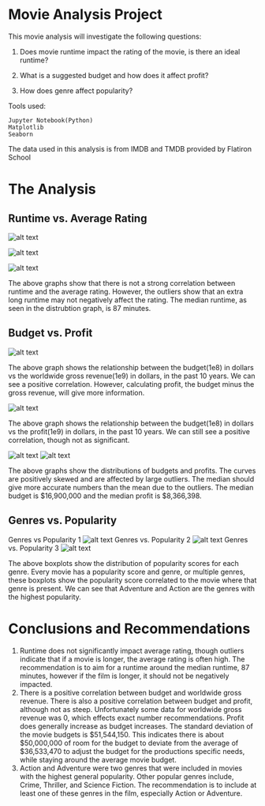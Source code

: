 # Movie Analysis Project

This movie analysis will investigate the following questions:

1. Does movie runtime impact the rating of the movie, is there an ideal runtime?

2. What is a suggested budget and how does it affect profit?

3. How does genre affect popularity?

Tools used:
    
    Jupyter Notebook(Python)
    Matplotlib
    Seaborn

The data used in this analysis is from IMDB and TMDB provided by Flatiron School

# The Analysis
## Runtime vs. Average Rating 

![alt text](/Images/Runtime%20vs%20Rating.png 'With Outliers')




![alt text](/Images/Runtime%20VS%20Rating%20no%20outliers.png "Without Outliers")

![alt text](/Images/Runtime%20minutes%20distribution.png)

The above graphs show that there is not a strong correlation between runtime and the average rating. However, the outliers show that an extra long runtime may not negatively affect the rating. The median runtime, as seen in the distrubtion graph, is 87 minutes. 

## Budget vs. Profit

![alt text](Images/Production%20Budget%20vs%20Worldwide%20Gross.png)

The above graph shows the relationship between the budget(1e8) in dollars vs the worldwide gross revenue(1e9) in dollars, in the past 10 years. We can see a positive correlation. However, calculating profit, the budget minus the gross revenue, will give more information.

![alt text](Images/Production%20Budget%20vs%20Profit.png)

The above graph shows the relationship between the budget(1e8) in dollars vs the profit(1e9) in dollars, in the past 10 years. We can still see a positive correlation, though not as significant. 

![alt text](Images/Budget%20distribution.png)
![alt text](Images/Profit%20distribution.png)

The above graphs show the distributions of budgets and profits. The curves are positively skewed and are affected by large outliers. The median should give more accurate numbers than the mean due to the outliers. The median budget is $16,900,000 and the median profit is $8,366,398.

## Genres vs. Popularity 

Genres vs Popularity 1
![alt text](Images/Genres%201%20-6.png)
                    Genres vs. Popularity 2
![alt text](Images/Genres%207-12.png)
                    Genres vs. Popularity 3
![alt text](Images/Genres%2013-19.png)

The above boxplots show the distribution of popularity scores for each genre. Every movie has a popularity score and genre, or multiple genres, these boxplots show the popularity score correlated to the movie where that genre is present. We can see that Adventure and Action are the genres with the highest popularity.

# Conclusions and Recommendations 
1. Runtime does not significantly impact average rating, though outliers indicate that if a movie is longer, the average rating is often high. The recommendation is to aim for a runtime around the median runtime, 87 minutes, however if the film is longer, it should not be negatively impacted. 
2. There is a positive correlation between budget and worldwide gross revenue. There is also a positive correlation between budget and profit, although not as steep. Unfortunately some data for worldwide gross revenue was 0, which effects exact number recommendations. Profit does generally increase as budget increases. The standard deviation of the movie budgets is $51,544,150. This indicates there is about $50,000,000 of room for the budget to deviate from the average of $36,533,470 to adjust the budget for the productions specific needs, while staying around the average movie budget. 
3. Action and Adventure were two genres that were included in movies with the highest general popularity. Other popular genres include, Crime, Thriller, and Science Fiction. The recommendation is to include at least one of these genres in the film, especially Action or Adventure. 

